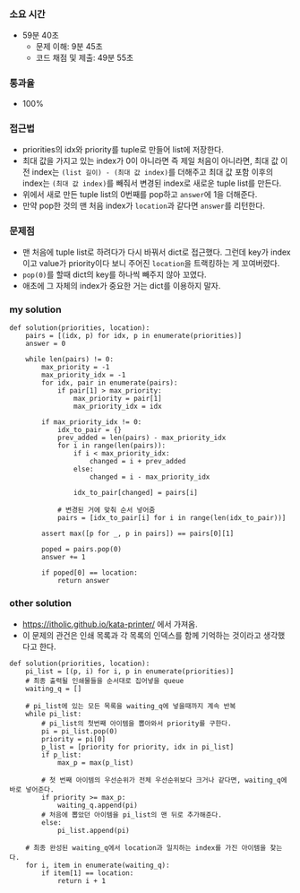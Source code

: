 ### 소요 시간
- 59분 40초
    - 문제 이해: 9분 45초
    - 코드 채점 및 제출: 49분 55초

### 통과율
- 100%

### 접근법
- priorities의 idx와 priority를 tuple로 만들어 list에 저장한다.
- 최대 값을 가지고 있는 index가 0이 아니라면 즉 제일 처음이 아니라면, 최대 값 이전 index는 `(list 길이) - (최대 값 index)`를 더해주고 최대 값 포함 이후의 index는 `(최대 값 index)`를 빼줘서 변경된 index로 새로운 tuple list를 만든다.
- 위에서 새로 만든 tuple list의 0번째를 pop하고 `answer`에 1을 더해준다. 
- 만약 pop한 것의 맨 처음 index가 `location`과 같다면 `answer`를 리턴한다. 

### 문제점
- 맨 처음에 tuple list로 하려다가 다시 바꿔서 dict로 접근했다. 그런데 key가 index이고 value가 priority이다 보니 주어진 `location`을 트랙킹하는 게 꼬여버렸다.
- `pop(0)`를 할때 dict의 key를 하나씩 빼주지 않아 꼬였다.
- 애초에 그 자체의 index가 중요한 거는 dict를 이용하지 말자.

### my solution
```
def solution(priorities, location):
    pairs = [(idx, p) for idx, p in enumerate(priorities)]
    answer = 0
    
    while len(pairs) != 0:
        max_priority = -1
        max_priority_idx = -1
        for idx, pair in enumerate(pairs):
            if pair[1] > max_priority:
                max_priority = pair[1]
                max_priority_idx = idx
        
        if max_priority_idx != 0:
            idx_to_pair = {}
            prev_added = len(pairs) - max_priority_idx
            for i in range(len(pairs)):
                if i < max_priority_idx:
                    changed = i + prev_added
                else:
                    changed = i - max_priority_idx
                
                idx_to_pair[changed] = pairs[i]
            
            # 변경된 거에 맞춰 순서 넣어줌
            pairs = [idx_to_pair[i] for i in range(len(idx_to_pair))]

        assert max([p for _, p in pairs]) == pairs[0][1]
        
        poped = pairs.pop(0)
        answer += 1
        
        if poped[0] == location:
            return answer
```

### other solution
- https://itholic.github.io/kata-printer/ 에서 가져옴.
- 이 문제의 관건은 인쇄 목록과 각 목록의 인덱스를 함께 기억하는 것이라고 생각했다고 한다.
```
def solution(priorities, location):
    pi_list = [(p, i) for i, p in enumerate(priorities)]
    # 최종 출력될 인쇄물들을 순서대로 집어넣을 queue
    waiting_q = []

    # pi_list에 있는 모든 목록을 waiting_q에 넣을때까지 계속 반복
    while pi_list:
        # pi_list의 첫번째 아이템을 뽑아와서 priority를 구한다.
        pi = pi_list.pop(0)
        priority = pi[0]
        p_list = [priority for priority, idx in pi_list]
        if p_list:
            max_p = max(p_list)
        
        # 첫 번째 아이템의 우선순위가 전체 우선순위보다 크거나 같다면, waiting_q에 바로 넣어준다.
        if priority >= max_p:
            waiting_q.append(pi)
        # 처음에 뽑았던 아이템을 pi_list의 맨 뒤로 추가해준다.
        else:
            pi_list.append(pi)
        
    # 최종 완성된 waiting_q에서 location과 일치하는 index를 가진 아이템을 찾는다.
    for i, item in enumerate(waiting_q):
        if item[1] == location:
            return i + 1
```